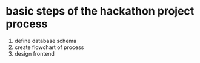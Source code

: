 # basic steps of the hackathon project process
1. define database schema
2. create flowchart of process
3. design frontend
